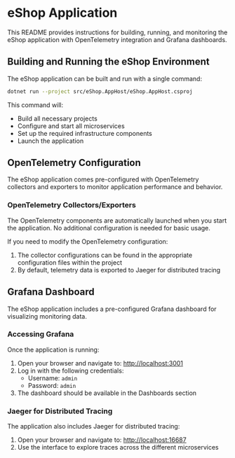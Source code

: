 # eShop Application

This README provides instructions for building, running, and monitoring the eShop application with OpenTelemetry integration and Grafana dashboards.

## Building and Running the eShop Environment

The eShop application can be built and run with a single command:

```bash
dotnet run --project src/eShop.AppHost/eShop.AppHost.csproj
```

This command will:
- Build all necessary projects
- Configure and start all microservices
- Set up the required infrastructure components
- Launch the application

## OpenTelemetry Configuration

The eShop application comes pre-configured with OpenTelemetry collectors and exporters to monitor application performance and behavior.

### OpenTelemetry Collectors/Exporters

The OpenTelemetry components are automatically launched when you start the application. No additional configuration is needed for basic usage.

If you need to modify the OpenTelemetry configuration:

1. The collector configurations can be found in the appropriate configuration files within the project
2. By default, telemetry data is exported to Jaeger for distributed tracing

## Grafana Dashboard

The eShop application includes a pre-configured Grafana dashboard for visualizing monitoring data.

### Accessing Grafana

Once the application is running:

1. Open your browser and navigate to: [http://localhost:3001](http://localhost:3001)
2. Log in with the following credentials:
   - Username: `admin`
   - Password: `admin`
3. The dashboard should be available in the Dashboards section

### Jaeger for Distributed Tracing

The application also includes Jaeger for distributed tracing:

1. Open your browser and navigate to: [http://localhost:16687](http://localhost:16687)
2. Use the interface to explore traces across the different microservices
